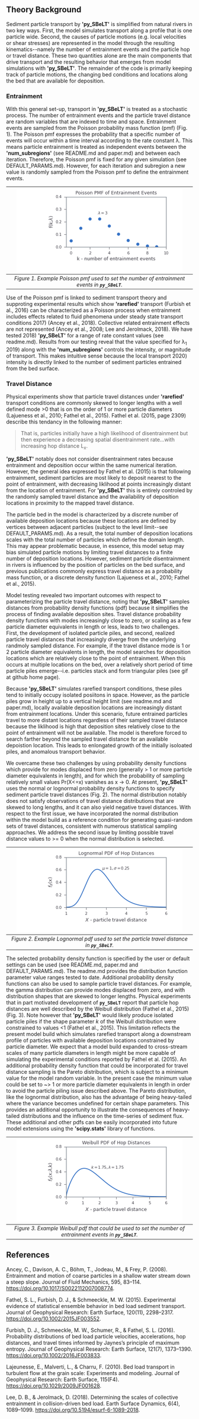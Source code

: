 ## Theory Background

Sediment particle transport by **'py_SBeLT'** is simplified from natural rivers in two key ways. First, the model simulates transport along a profile 
that is one particle wide. Second, the causes of particle motions (e.g. local velocities or shear stresses) are represented in the model through the 
resulting kinematics--namely the number of entrainment events and the particle hop or travel distance. These two quantities alone are the main components 
that drive transport and the resulting behavior that emerges from model simulations with **'py_SBeLT'**. The remainder of the code is primarily keeping 
track of particle motions, the changing bed conditions and locations along the bed that are available for deposition. 

### Entrainment

With this general set-up, transport in **'py_SBeLT'** is treated as a stochastic process. The number of entrainment events and the particle travel 
distance are random variables that are indexed to time and space. Entrainment events are sampled from the Poisson probability mass function (pmf) (Fig. 
1). The Poisson pmf expresses the probability that a specific number of events will occur within a time interval according to the rate constant &#955;. 
This means particle entrainment is treated as independent events between the **'num_subregions'** (see README.md and paper.md) and between each 
iteration. Therefore, the Poisson pmf is fixed for any given simulation (see DEFAULT_PARAMS.md). However, for each iteration and subregion a new value is 
randomly sampled from the Poisson pmf to define the entrainment events. 

|![Image](/figures/poisson.png)
|:--:| 
| *Figure 1. Example Poisson pmf used to set the number of entrainment events in **`py_SBeLT`**.* |

Use of the Poisson pmf is linked to sediment transport theory and supproting experimental results which show **'rarefied'** transport (Furbish et al., 
2016) can be characterized as a Poisson process when entrainment includes effects related to fluid phenomena under steady state transport conditions 
2017) (Ancey et al., 2018). Collective related entrainment effects are not represented (Ancey et al., 2008; Lee and Jerolmack, 2018). We have tested 
2018) **'py_SBeLT'** for a range of rate constant values (see readme.md). Results from our testing reveal that the value specified for &#955;<sub>1</sub> 
2019) along with the **'num_subregions'** controls the intensity, or magnitude of transport. This makes intuitive sense because the local transport 
2020) intensity is directly linked to the number of sediment particles entrained from the bed surface.

### Travel Distance

Physical experiments show that particle travel distances under **'rarefied'** transport conditions are commonly skewed to longer lengths with a 
well defined mode >0 that is on the order of 1 or more particle diameters (Lajueness et al., 2010; Fathel et al., 2015). Fathel et al. (2015, page 2309) 
describe this tendancy in the following manner:

> That is, particles initially have a high likelihood of disentrainment but then experience a decreasing spatial disentrainment rate...with increasing 
> hop distance L<sub>x</sub>.

**'py_SBeLT'** notably does not consider disentrainment rates because entrainment and deposition occur within the same numerical iteration. However, the 
general idea expressed by Fathel et al. (2015) is that following entrainment, sediment particles are most likely to deposit nearest to the point of 
entrainment, with decreasing liklihood at points increasingly distant from the location of entrainment. For **'py_SBeLT'** this is entirely controled by 
the randomly sampled travel distance and the availability of deposition locations in proximity to the mapped travel distance. 

The particle bed in the model is characterized by a discrete number of available deposition locations because these locations are defined by vertices 
between adjacent particles (subject to the level limit--see DEFAULT_PARAMS.md). As a result, the total number of deposition locations scales 
with the total number of particles which define the domain length. This may appear problematic because, in essence, this model setup may bias simulated 
particle motions by limiting travel distances to a finite number of deposition locations. However, sediment particle disentrainment in rivers is 
influenced by the position of particles on the bed surface, and previous publications commonly express travel distance as a probability mass function, 
or a discrete density function (Lajueness et al., 2010; Fathel et al., 2015). 

Model testing revealed two important outcomes with respect to parameterizing the particle travel distance, noting that **'py_SBeLT'** samples distances 
from probability density functions (pdf) because it simplifies the process of finding available deposition sites. Travel distance probability density 
functions with modes increasingly close to zero, or scaling as a few particle diameter equivalents in length or less, leads to two challenges. First, the 
development of isolated particle piles, and second, realized particle travel distances that increasingly diverge from the underlying randmoly sampled 
distance. For example, if the travel distance mode is 1 or 2 particle diameter equivalents in length, the model searches for deposition locations which 
are relatively close to the point of entrainment. When this occurs at multiple locations on the bed, over a relatively short period of time particle
piles emerge--i.e. particles stack and form triangular piles (see gif at github home page). 

Because **'py_SBeLT'** simulates rarefied transport conditions, these piles tend to initially occupy isolated posiitons in space. However, as the 
particle piles grow in height up to a vertical height limit (see readme.md and paper.md), locally available deposition locations are increasingly distant 
from entrainment locations. Under this scenario, future entrained particles travel to more distant locations regardless of their sampled travel distance 
because the liklihood is high that deposition sites relatively close to the point of entrainment will not be available. The model is therefore forced to 
search farther beyond the sampled travel distance for an available depoistion location. This leads to enlongated growth of the initially isoloated piles, 
and anomalous transport behavior. 

We overcame these two challenges by using probability density functions which provide for modes displaced from zero (generally > 1 or more particle 
diameter equivalents in length), and for which the probability of sampling relatively small values Pr(X<=x) vanishes as x &#8594; 0. At present, 
**'py_SBeLT'** uses the normal or lognormal probability density functions to specify sediment particle travel distances (Fig. 2). The normal distribution 
notably does not satisfy observations of travel distance distributions that are skewed to long lengths, and it can also yield negative travel distances.
With respect to the first issue, we have incorporated the normal distribution within the model build as a reference condition for generating
quasi-random sets of travel distances, consistent with numerous statistical sampling approaches. We address the second issue by limiting possible travel
distance values to >= 0 when the normal distribution is selected.

|![Image](/figures/lognormal.png)
|:--:| 
| *Figure 2. Example Lognormal pdf used to set the particle travel distance in **`py_SBeLT`**.* |

The selected probability density function is specified by the user or default settings can be used (see README.md, paper.md and DEFAULT_PARAMS.md).
The readme.md provides the distribution function parameter value ranges tested to date. Additional probability density functions can also be used to 
sample particle travel distances. For example, the gamma distribution can provide modes displaced from zero, and with distribution shapes that are 
skewed to longer lengths. Physical experiments that in part motivated development of **`py_SBeLT`** report that particle hop distances are 
well described by the Weibull distribution (Fathel et al., 2015)(Fig. 3). Note however that **'py_SBeLT'** would likely produce isolated particle piles 
if the shape parameter *k* of the Weibull distribution were constrained to values <1 (Fathel et al., 2015). This limitation reflects the present model
build which simulates rarefied transport along a downstream profile of particles with available deposition locations constrained by particle diameter. We 
expect that a model build expanded to cross-stream scales of many particle diameters in length might be more capable of simulating the experimental 
conditions reported by Fathel et al. (2015). An additional probability density function that could be incorporated for travel distance sampling is the 
Pareto distribution, which is subject to a minimum value for the model random variable. In the present case the minimum value could be set to ~> 1 or 
more particle diameter equivalents in length in order to avoid the particle piling issue described above. The Pareto distribution, like the lognormal 
distribution, also has the advantage of being heavy-tailed where the variance becomes undefined for certain shape parameters. This provides an 
additional opportunity to illustrate the consequences of heavy-tailed distributions and the influence on the time-series of sediment flux. These 
additional and other pdfs can be easily incorporated into future model extensions using the **'scipy.stats'** library of functions.

|![Image](/figures/weibull.png)
|:--:| 
| *Figure 3. Example Weibull pdf that could be used to set the number of entrainment events in **`py_SBeLT`**.* |

## References

Ancey, C., Davison, A. C., Böhm, T., Jodeau, M., & Frey, P. (2008). Entrainment and motion of coarse particles in a shallow water stream down a steep 
slope. Journal of Fluid Mechanics, 595, 83–114. https://doi.org/10.1017/S0022112007008774.

Fathel, S. L., Furbish, D. J., & Schmeeckle, M. W. (2015). Experimental evidence of statistical ensemble behavior in bed load sediment transport. Journal 
of Geophysical Research: Earth Surface, 120(11), 2298–2317. https://doi.org/10.1002/2015JF003552.

Furbish, D. J., Schmeeckle, M. W., Schumer, R., & Fathel, S. L. (2016). Probability distributions of bed load particle velocities, accelerations, hop 
distances, and travel times informed by Jaynes’s principle of maximum entropy. Journal of Geophysical Research: Earth Surface, 121(7), 1373–1390. 
https://doi.org/10.1002/2016JF003833.

Lajeunesse, E., Malverti, L., & Charru, F. (2010). Bed load transport in turbulent flow at the grain scale: Experiments and modeling. Journal of 
Geophysical Research: Earth Surface, 115(F4). https://doi.org/10.1029/2009JF001628.

Lee, D. B., & Jerolmack, D. (2018). Determining the scales of collective entrainment in collision-driven bed load. Earth Surface Dynamics, 6(4), 
1089–1099. https://doi.org/10.5194/esurf-6-1089-2018.
